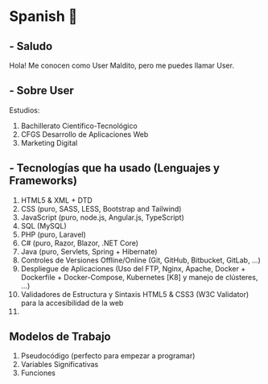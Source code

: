 # Spanish 👋

## - Saludo

Hola! Me conocen como User Maldito, pero me puedes llamar User. 

## - Sobre User

Estudios: 
  1. Bachillerato Científico-Tecnológico
  2. CFGS Desarrollo de Aplicaciones Web
  3. Marketing Digital

## - Tecnologías que ha usado (Lenguajes y Frameworks)
  1. HTML5 & XML + DTD
  2. CSS (puro, SASS, LESS, Bootstrap and Tailwind)
  3. JavaScript (puro, node.js, Angular.js, TypeScript)
  4. SQL (MySQL)
  5. PHP (puro, Laravel)
  6. C# (puro, Razor, Blazor, .NET Core)
  7. Java (puro, Servlets, Spring + Hibernate)
  8. Controles de Versiones Offline/Online (Git, GitHub, Bitbucket, GitLab, ...)
  9. Despliegue de Aplicaciones (Uso del FTP, Nginx, Apache, Docker + Dockerfile + Docker-Compose, Kubernetes [K8] y manejo de clústeres, ...)
  10. Validadores de Estructura y Sintaxis HTML5 & CSS3 (W3C Validator) para la accesibilidad de la web
  11. 

## Modelos de Trabajo
  1. Pseudocódigo (perfecto para empezar a programar)
  2. Variables Significativas
  3. Funciones
  

<!--
**UserMaldito/UserMaldito** is a ✨ _special_ ✨ repository because its `README.md` (this file) appears on your GitHub profile.

Here are some ideas to get you started:

- 🔭 I’m currently working on ...
- 🌱 I’m currently learning ...
- 👯 I’m looking to collaborate on ...
- 🤔 I’m looking for help with ...
- 💬 Ask me about ...
- 📫 How to reach me: ...
- 😄 Pronouns: ...
- ⚡ Fun fact: 
-->

